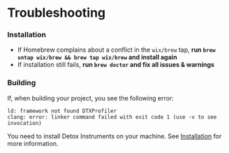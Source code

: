 # Troubleshooting

### Installation

- If Homebrew complains about a conflict in the `wix/brew` tap, **run `brew untap wix/brew && brew tap wix/brew` and install again**
- If installation still fails, **run `brew doctor` and fix all issues & warnings**

### Building

If, when building your project, you see the following error:

```
ld: framework not found DTXProfiler
clang: error: linker command failed with exit code 1 (use -v to see invocation)
```

You need to install Detox Instruments on your machine. See [Installation](../Readme.md#installation) for more information.